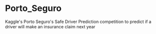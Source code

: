 # Porto_Seguro
Kaggle's Porto Seguro's Safe Driver Prediction competition to predict if a driver will make an insurance claim next year
